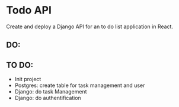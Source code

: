 # Todo API

Create and deploy a Django API for an to do list application in React.

## DO:

## TO DO: 

- Init project  
- Postgres: create table for task management and user 
- Django: do task Management
- Django: do authentification 